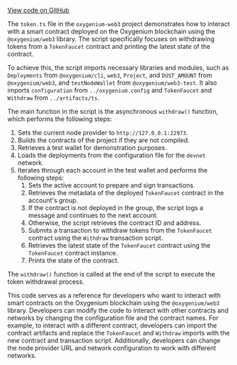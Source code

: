 [View code on GitHub](https://github.com/oxygenium/oxygenium-web3/.autodoc/docs/json/packages/cli/templates/base/src)

The `token.ts` file in the `oxygenium-web3` project demonstrates how to interact with a smart contract deployed on the Oxygenium blockchain using the `@oxygenium/web3` library. The script specifically focuses on withdrawing tokens from a `TokenFaucet` contract and printing the latest state of the contract.

To achieve this, the script imports necessary libraries and modules, such as `Deployments` from `@oxygenium/cli`, `web3`, `Project`, and `DUST_AMOUNT` from `@oxygenium/web3`, and `testNodeWallet` from `@oxygenium/web3-test`. It also imports `configuration` from `../oxygenium.config` and `TokenFaucet` and `Withdraw` from `../artifacts/ts`.

The main function in the script is the asynchronous `withdraw()` function, which performs the following steps:

1. Sets the current node provider to `http://127.0.0.1:22973`.
2. Builds the contracts of the project if they are not compiled.
3. Retrieves a test wallet for demonstration purposes.
4. Loads the deployments from the configuration file for the `devnet` network.
5. Iterates through each account in the test wallet and performs the following steps:
   1. Sets the active account to prepare and sign transactions.
   2. Retrieves the metadata of the deployed `TokenFaucet` contract in the account's group.
   3. If the contract is not deployed in the group, the script logs a message and continues to the next account.
   4. Otherwise, the script retrieves the contract ID and address.
   5. Submits a transaction to withdraw tokens from the `TokenFaucet` contract using the `Withdraw` transaction script.
   6. Retrieves the latest state of the `TokenFaucet` contract using the `TokenFaucet` contract instance.
   7. Prints the state of the contract.

The `withdraw()` function is called at the end of the script to execute the token withdrawal process.

This code serves as a reference for developers who want to interact with smart contracts on the Oxygenium blockchain using the `@oxygenium/web3` library. Developers can modify the code to interact with other contracts and networks by changing the configuration file and the contract names. For example, to interact with a different contract, developers can import the contract artifacts and replace the `TokenFaucet` and `Withdraw` imports with the new contract and transaction script. Additionally, developers can change the node provider URL and network configuration to work with different networks.
